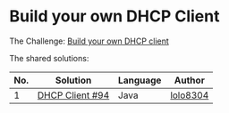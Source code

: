 # Build your own DHCP Client

The Challenge: [Build your own DHCP client](https://codingchallenges.substack.com/p/coding-challenge-94-dhcp-client)

The shared solutions:

| No. | Solution                                                       | Language | Author                                              |
|-----|----------------------------------------------------------------|----------|-----------------------------------------------------|
| 1   | [DHCP Client #94](https://github.com/lolo8304/coding-challenge/tree/main/no-94) | Java   | [lolo8304](https://github.com/lolo8304) |

